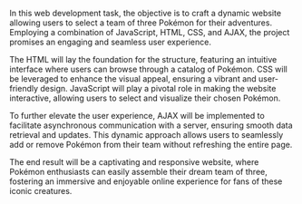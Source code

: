In this web development task, the objective is to craft a dynamic website allowing users to select a team of three Pokémon for their adventures. Employing a combination of JavaScript, HTML, CSS, and AJAX, the project promises an engaging and seamless user experience.

The HTML will lay the foundation for the structure, featuring an intuitive interface where users can browse through a catalog of Pokémon. CSS will be leveraged to enhance the visual appeal, ensuring a vibrant and user-friendly design. JavaScript will play a pivotal role in making the website interactive, allowing users to select and visualize their chosen Pokémon.

To further elevate the user experience, AJAX will be implemented to facilitate asynchronous communication with a server, ensuring smooth data retrieval and updates. This dynamic approach allows users to seamlessly add or remove Pokémon from their team without refreshing the entire page.

The end result will be a captivating and responsive website, where Pokémon enthusiasts can easily assemble their dream team of three, fostering an immersive and enjoyable online experience for fans of these iconic creatures.
